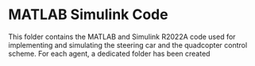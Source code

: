# MATLAB Simulink Code
This folder contains the MATLAB and Simulink R2022A code used for implementing and simulating the steering car and the quadcopter control scheme.
For each agent, a dedicated folder has been created